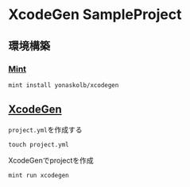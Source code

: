 # XcodeGen SampleProject

## 環境構築

### [Mint](https://github.com/yonaskolb/mint)
```
mint install yonaskolb/xcodegen
```


## [XcodeGen](https://github.com/yonaskolb/XcodeGen)

`project.yml`を作成する

```
touch project.yml
```

XcodeGenでprojectを作成
```
mint run xcodegen
```